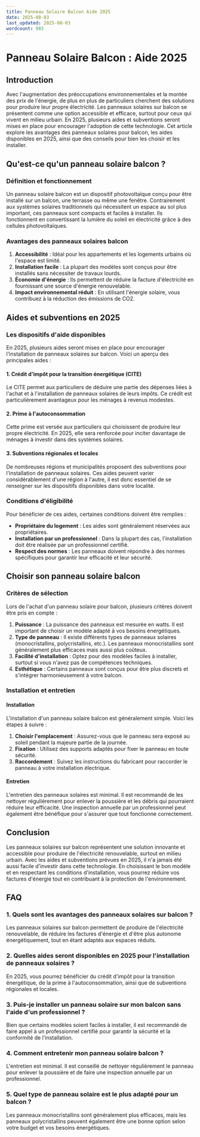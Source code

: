 ```yaml
---
title: Panneau Solaire Balcon Aide 2025
date: 2025-08-03
last_updated: 2025-08-03
wordcount: 903
---
```


# Panneau Solaire Balcon : Aide 2025

## Introduction

Avec l'augmentation des préoccupations environnementales et la montée des prix de l'énergie, de plus en plus de particuliers cherchent des solutions pour produire leur propre électricité. Les panneaux solaires sur balcon se présentent comme une option accessible et efficace, surtout pour ceux qui vivent en milieu urbain. En 2025, plusieurs aides et subventions seront mises en place pour encourager l'adoption de cette technologie. Cet article explore les avantages des panneaux solaires pour balcon, les aides disponibles en 2025, ainsi que des conseils pour bien les choisir et les installer.

## Qu'est-ce qu'un panneau solaire balcon ?

### Définition et fonctionnement

Un panneau solaire balcon est un dispositif photovoltaïque conçu pour être installé sur un balcon, une terrasse ou même une fenêtre. Contrairement aux systèmes solaires traditionnels qui nécessitent un espace au sol plus important, ces panneaux sont compacts et faciles à installer. Ils fonctionnent en convertissant la lumière du soleil en électricité grâce à des cellules photovoltaïques.

### Avantages des panneaux solaires balcon

1. **Accessibilité** : Idéal pour les appartements et les logements urbains où l'espace est limité.
2. **Installation facile** : La plupart des modèles sont conçus pour être installés sans nécessiter de travaux lourds.
3. **Économie d'énergie** : Ils permettent de réduire la facture d'électricité en fournissant une source d'énergie renouvelable.
4. **Impact environnemental réduit** : En utilisant l'énergie solaire, vous contribuez à la réduction des émissions de CO2.

## Aides et subventions en 2025

### Les dispositifs d'aide disponibles

En 2025, plusieurs aides seront mises en place pour encourager l'installation de panneaux solaires sur balcon. Voici un aperçu des principales aides :

#### 1. **Crédit d'impôt pour la transition énergétique (CITE)**

Le CITE permet aux particuliers de déduire une partie des dépenses liées à l'achat et à l'installation de panneaux solaires de leurs impôts. Ce crédit est particulièrement avantageux pour les ménages à revenus modestes.

#### 2. **Prime à l'autoconsommation**

Cette prime est versée aux particuliers qui choisissent de produire leur propre électricité. En 2025, elle sera renforcée pour inciter davantage de ménages à investir dans des systèmes solaires.

#### 3. **Subventions régionales et locales**

De nombreuses régions et municipalités proposent des subventions pour l'installation de panneaux solaires. Ces aides peuvent varier considérablement d'une région à l'autre, il est donc essentiel de se renseigner sur les dispositifs disponibles dans votre localité.

### Conditions d'éligibilité

Pour bénéficier de ces aides, certaines conditions doivent être remplies :

- **Propriétaire du logement** : Les aides sont généralement réservées aux propriétaires.
- **Installation par un professionnel** : Dans la plupart des cas, l'installation doit être réalisée par un professionnel certifié.
- **Respect des normes** : Les panneaux doivent répondre à des normes spécifiques pour garantir leur efficacité et leur sécurité.

## Choisir son panneau solaire balcon

### Critères de sélection

Lors de l'achat d'un panneau solaire pour balcon, plusieurs critères doivent être pris en compte :

1. **Puissance** : La puissance des panneaux est mesurée en watts. Il est important de choisir un modèle adapté à vos besoins énergétiques.
2. **Type de panneau** : Il existe différents types de panneaux solaires (monocristallins, polycristallins, etc.). Les panneaux monocristallins sont généralement plus efficaces mais aussi plus coûteux.
3. **Facilité d'installation** : Optez pour des modèles faciles à installer, surtout si vous n'avez pas de compétences techniques.
4. **Esthétique** : Certains panneaux sont conçus pour être plus discrets et s'intégrer harmonieusement à votre balcon.

### Installation et entretien

#### Installation

L'installation d'un panneau solaire balcon est généralement simple. Voici les étapes à suivre :

1. **Choisir l'emplacement** : Assurez-vous que le panneau sera exposé au soleil pendant la majeure partie de la journée.
2. **Fixation** : Utilisez des supports adaptés pour fixer le panneau en toute sécurité.
3. **Raccordement** : Suivez les instructions du fabricant pour raccorder le panneau à votre installation électrique.

#### Entretien

L'entretien des panneaux solaires est minimal. Il est recommandé de les nettoyer régulièrement pour enlever la poussière et les débris qui pourraient réduire leur efficacité. Une inspection annuelle par un professionnel peut également être bénéfique pour s'assurer que tout fonctionne correctement.

## Conclusion

Les panneaux solaires sur balcon représentent une solution innovante et accessible pour produire de l'électricité renouvelable, surtout en milieu urbain. Avec les aides et subventions prévues en 2025, il n'a jamais été aussi facile d'investir dans cette technologie. En choisissant le bon modèle et en respectant les conditions d'installation, vous pourrez réduire vos factures d'énergie tout en contribuant à la protection de l'environnement.

## FAQ

### 1. Quels sont les avantages des panneaux solaires sur balcon ?

Les panneaux solaires sur balcon permettent de produire de l'électricité renouvelable, de réduire les factures d'énergie et d'être plus autonome énergétiquement, tout en étant adaptés aux espaces réduits.

### 2. Quelles aides seront disponibles en 2025 pour l'installation de panneaux solaires ?

En 2025, vous pourrez bénéficier du crédit d'impôt pour la transition énergétique, de la prime à l'autoconsommation, ainsi que de subventions régionales et locales.

### 3. Puis-je installer un panneau solaire sur mon balcon sans l'aide d'un professionnel ?

Bien que certains modèles soient faciles à installer, il est recommandé de faire appel à un professionnel certifié pour garantir la sécurité et la conformité de l'installation.

### 4. Comment entretenir mon panneau solaire balcon ?

L'entretien est minimal. Il est conseillé de nettoyer régulièrement le panneau pour enlever la poussière et de faire une inspection annuelle par un professionnel.

### 5. Quel type de panneau solaire est le plus adapté pour un balcon ?

Les panneaux monocristallins sont généralement plus efficaces, mais les panneaux polycristallins peuvent également être une bonne option selon votre budget et vos besoins énergétiques.
